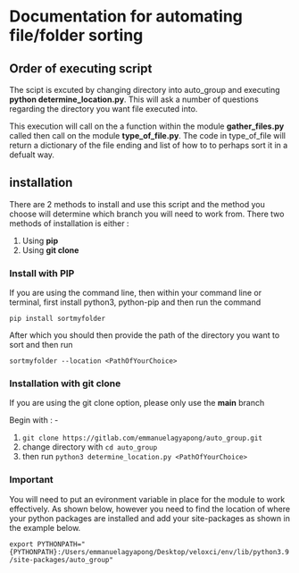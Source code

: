 # Documentation for automating file/folder sorting

## Order of executing script

The scipt is excuted by changing directory into auto_group and executing **python determine_location.py**.
This will ask a number of questions regarding the directory you want file executed into. 


This execution will call on the a function within the module **gather_files.py** called  then call on the module **type_of_file.py**.
The code in type_of_file will return a dictionary of the file ending and list of how to to perhaps sort it in a defualt way. 


## installation
There are 2 methods to install and use this script and the method you choose will determine which branch you will need to work from. 
There two methods of installation is either : 
1. Using **pip**
2. Using **git clone**

###  Install with PIP
If you are using the command line, then within your command line or terminal, first install python3, python-pip and then run the command

```
pip install sortmyfolder
```

After which you should then provide the path of the directory you want to sort and then run

```
sortmyfolder --location <PathOfYourChoice>
```


### Installation with git clone 
If you are using the git clone option, please only use the **main** branch

Begin with : -
1. ``` git clone https://gitlab.com/emmanuelagyapong/auto_group.git ```
2. change directory with ``` cd auto_group ```
3. then run ```python3 determine_location.py <PathOfYourChoice> ```


### Important
You will need to put an evironment variable in place for the module to work effectively. 
As shown below, however you need to find the location of where your python packages are installed and add your site-packages as shown in the example below.


 ```export PYTHONPATH="{PYTHONPATH}:/Users/emmanuelagyapong/Desktop/veloxci/env/lib/python3.9/site-packages/auto_group"```

